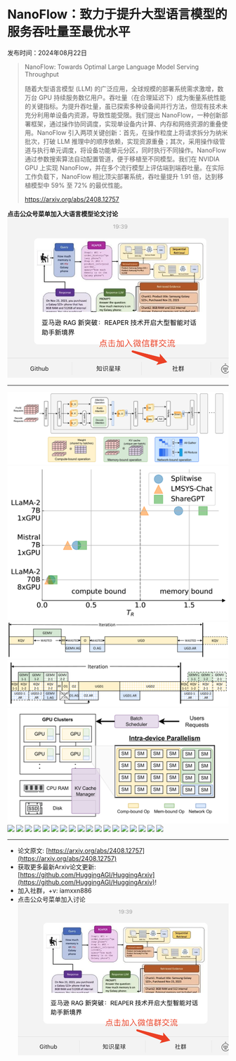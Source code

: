 # NanoFlow：致力于提升大型语言模型的服务吞吐量至最优水平
发布时间：2024年08月22日


> NanoFlow: Towards Optimal Large Language Model Serving Throughput
>
> 随着大型语言模型 (LLM) 的广泛应用，全球规模的部署系统需求激增，数万台 GPU 持续服务数亿用户。吞吐量（在合理延迟下）成为衡量系统性能的关键指标。为提升吞吐量，虽已探索多种设备间并行方法，但现有技术未充分利用单设备内资源，导致性能受限。我们提出 NanoFlow，一种创新部署框架，通过操作协同调度，实现单设备内计算、内存和网络资源的重叠使用。NanoFlow 引入两项关键创新：首先，在操作粒度上将请求拆分为纳米批次，打破 LLM 推理中的顺序依赖，实现资源重叠；其次，采用操作级管道与执行单元调度，将设备功能单元分区，同时执行不同操作。NanoFlow 通过参数搜索算法自动配置管道，便于移植至不同模型。我们在 NVIDIA GPU 上实现 NanoFlow，并在多个流行模型上评估端到端吞吐量。在实际工作负载下，NanoFlow 相比顶尖部署系统，吞吐量提升 1.91 倍，达到移植模型中 59% 至 72% 的最优性能。
>
> https://arxiv.org/abs/2408.12757

**点击公众号菜单加入大语言模型论文讨论**
![](https://raw.githubusercontent.com/HuggingAGI/wx_assets/main/2024/07/31/1722434818326-94339e92-22f1-4472-9d27-fed232f70b5d.jpeg)
<hr />

![](https://raw.githubusercontent.com/HuggingAGI/HuggingArxiv/main/paper_images/2408.12757/x1.png)
![](https://raw.githubusercontent.com/HuggingAGI/HuggingArxiv/main/paper_images/2408.12757/x2.png)
![](https://raw.githubusercontent.com/HuggingAGI/HuggingArxiv/main/paper_images/2408.12757/x3.png)
![](https://raw.githubusercontent.com/HuggingAGI/HuggingArxiv/main/paper_images/2408.12757/x4.png)
![](https://raw.githubusercontent.com/HuggingAGI/HuggingArxiv/main/paper_images/2408.12757/x5.png)
![](https://raw.githubusercontent.com/HuggingAGI/HuggingArxiv/main/paper_images/2408.12757/x6.png)
![](https://raw.githubusercontent.com/HuggingAGI/HuggingArxiv/main/paper_images/2408.12757/x7.png)
![](https://raw.githubusercontent.com/HuggingAGI/HuggingArxiv/main/paper_images/2408.12757/x8.png)
![](https://raw.githubusercontent.com/HuggingAGI/HuggingArxiv/main/paper_images/2408.12757/x9.png)
![](https://raw.githubusercontent.com/HuggingAGI/HuggingArxiv/main/paper_images/2408.12757/x10.png)
![](https://raw.githubusercontent.com/HuggingAGI/HuggingArxiv/main/paper_images/2408.12757/x11.png)
![](https://raw.githubusercontent.com/HuggingAGI/HuggingArxiv/main/paper_images/2408.12757/offline_throughput_legend.png)
![](https://raw.githubusercontent.com/HuggingAGI/HuggingArxiv/main/paper_images/2408.12757/x12.png)
![](https://raw.githubusercontent.com/HuggingAGI/HuggingArxiv/main/paper_images/2408.12757/x13.png)
![](https://raw.githubusercontent.com/HuggingAGI/HuggingArxiv/main/paper_images/2408.12757/online_throughput_legend.png)
![](https://raw.githubusercontent.com/HuggingAGI/HuggingArxiv/main/paper_images/2408.12757/x14.png)
![](https://raw.githubusercontent.com/HuggingAGI/HuggingArxiv/main/paper_images/2408.12757/x15.png)
![](https://raw.githubusercontent.com/HuggingAGI/HuggingArxiv/main/paper_images/2408.12757/x16.png)
![](https://raw.githubusercontent.com/HuggingAGI/HuggingArxiv/main/paper_images/2408.12757/x17.png)
![](https://raw.githubusercontent.com/HuggingAGI/HuggingArxiv/main/paper_images/2408.12757/x18.png)
![](https://raw.githubusercontent.com/HuggingAGI/HuggingArxiv/main/paper_images/2408.12757/x19.png)
![](https://raw.githubusercontent.com/HuggingAGI/HuggingArxiv/main/paper_images/2408.12757/x20.png)
![](https://raw.githubusercontent.com/HuggingAGI/HuggingArxiv/main/paper_images/2408.12757/x21.png)

<hr />

- 论文原文: [https://arxiv.org/abs/2408.12757](https://arxiv.org/abs/2408.12757)
- 获取更多最新Arxiv论文更新: [https://github.com/HuggingAGI/HuggingArxiv](https://github.com/HuggingAGI/HuggingArxiv)!
- 加入社群，+v: iamxxn886
- 点击公众号菜单加入讨论
![](https://raw.githubusercontent.com/HuggingAGI/wx_assets/main/2024/07/31/1722434818326-94339e92-22f1-4472-9d27-fed232f70b5d.jpeg)